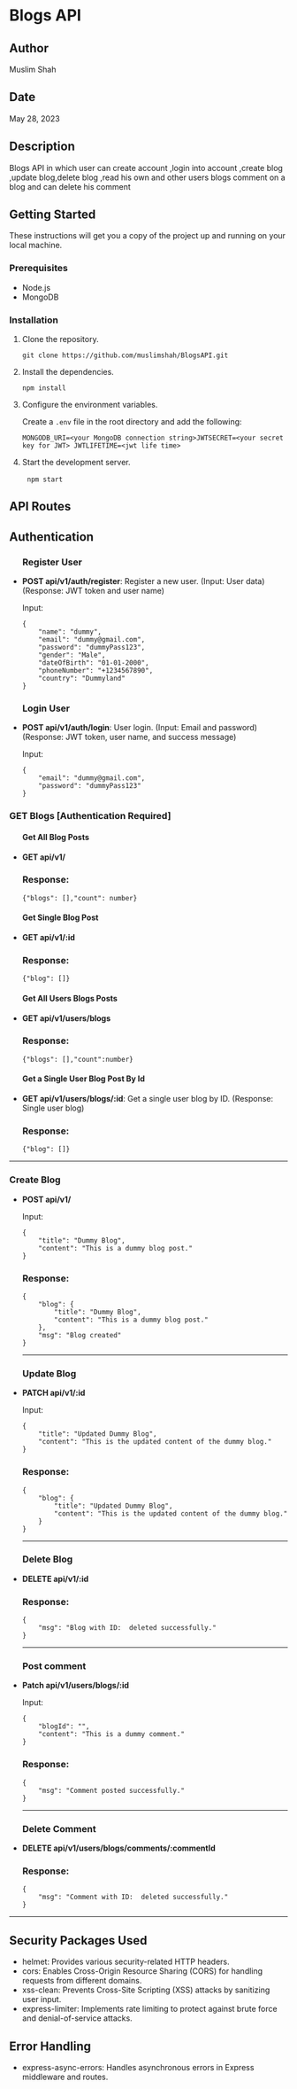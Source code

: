 
<html>
<body>
    <h1>Blogs API</h1>
    <h2>Author</h2>
    <p>Muslim Shah</p>
    <h2>Date</h2>
     <p>May 28, 2023</p>
    <h2>Description</h2>
    <p>Blogs API in which user can create account ,login into account ,create blog ,update blog,delete blog ,read his own and other
	users blogs comment on a blog and can delete his comment</p>
    <h2>Getting Started</h2>
    <p>These instructions will get you a copy of the project up and running on your local machine.</p>
    <h3>Prerequisites</h3>
    <ul>
        <li>Node.js</li>
        <li>MongoDB</li>
    </ul>
    <h3>Installation</h3>
    <ol>
        <li>Clone the repository.</li>
       <pre><code>git clone https://github.com/muslimshah/BlogsAPI.git</code></pre>
        <li>Install the dependencies.</li>
       <pre><code>npm install</code></pre>
        <li>Configure the environment variables.</li>
        <p>Create a <code>.env</code> file in the root directory and add the following:</p>
        <pre><code>MONGODB_URI=&lt;your MongoDB connection string&gt;JWTSECRET=&lt;your secret key for JWT&gt; JWTLIFETIME=&lt;jwt life time&gt; </code></pre>
        <li>Start the development server.</li>
	    <pre> <code>npm start</code></pre>
    </ol>
    <h2>API Routes</h2>
    <h2>Authentication</h2>	
    <ul>
	<h3>Register User</h3>  
        <li><strong>POST api/v1/auth/register</strong>: Register a new user. (Input: User data) (Response: JWT token and user name)</li>
        <p>Input:</p>
        <pre><code>{
    "name": "dummy",
    "email": "dummy@gmail.com",
    "password": "dummyPass123",
    "gender": "Male",
    "dateOfBirth": "01-01-2000",
    "phoneNumber": "+1234567890",
    "country": "Dummyland"
}</code></pre>
	  <h3>Login User</h3>  
        <li><strong>POST api/v1/auth/login</strong>: User login. (Input: Email and password) (Response: JWT token, user name, and success message)</li>
        <p>Input:</p>
        <pre><code>{
    "email": "dummy@gmail.com",
    "password": "dummyPass123"
}</code></pre>
    </ul>
    <h3>GET Blogs [Authentication Required]</h3>
    <ul><h4>Get All Blog Posts</h4>
        <li><strong>GET api/v1/</strong></li>
	 <h3>Response:</h3>
	 <pre><code>{"blogs": [<Blogs>],"count": number}</code></pre>
	  <h4>Get Single Blog Post</h4>
        <li><strong>GET api/v1/:id</strong></li>
	 <h3>Response:</h3>
	 <pre><code>{"blog": [<Blog>]}</code></pre>
	  <h4>Get All Users Blogs Posts</h4>
        <li><strong>GET api/v1/users/blogs</strong></li>
	 <h3>Response:</h3>
	 <pre><code>{"blogs": [<Blogs>],"count":number}</code></pre>
	  <h4>Get a Single User Blog Post By Id</h4>
        <li><strong>GET api/v1/users/blogs/:id</strong>: Get a single user blog by ID. (Response: Single user blog)</li>
	<h3>Response:</h3>
	 <pre><code>{"blog": [<Blog>]}</code></pre>
	</ul>
	<hr>
	<h3>Create Blog</h3>
<ul>
    <li><strong>POST api/v1/</strong></li>
    <p>Input:</p>
    <pre><code>{
    "title": "Dummy Blog",
    "content": "This is a dummy blog post."
}</code></pre>
    <h3>Response:</h3>
    <pre><code>{
    "blog": {
        "title": "Dummy Blog",
        "content": "This is a dummy blog post."
    },
    "msg": "Blog created"
}</code></pre>
<hr>
<h3>Update Blog</h3>
    <li><strong>PATCH api/v1/:id</strong></li>
    <p>Input:</p>
    <pre><code>{
    "title": "Updated Dummy Blog",
    "content": "This is the updated content of the dummy blog."
}</code></pre>
    <h3>Response:</h3>
    <pre><code>{
    "blog": {
        "title": "Updated Dummy Blog",
        "content": "This is the updated content of the dummy blog."
    }
}</code></pre>
<hr>
<h3>Delete Blog</h3>
    <li><strong>DELETE api/v1/:id</strong></li>
      <h3>Response:</h3>
    <pre><code>{
    "msg": "Blog with ID: <blogId> deleted successfully."
}</code></pre>
<hr>
<h3>Post comment</h3>
    <li><strong>Patch api/v1/users/blogs/:id</strong></li>
    <p>Input:</p>
    <pre><code>{
    "blogId": "<blogId>",
    "content": "This is a dummy comment."
}</code></pre>
     <h3>Response:</h3>
    <pre><code>{
    "msg": "Comment posted successfully."
}</code></pre>
<hr>
<h3>Delete Comment</h3>
    <li><strong>DELETE api/v1/users/blogs/comments/:commentId</strong></li>
     <h3>Response:</h3>
    <pre><code>{
    "msg": "Comment with ID: <commentId> deleted successfully."
}</code></pre>
</ul>
<hr>
  <h2>Security Packages Used</h2>
      <ul>
        <li>helmet: Provides various security-related HTTP headers.</li>
        <li>cors: Enables Cross-Origin Resource Sharing (CORS) for handling requests from different domains.</li>
        <li>xss-clean: Prevents Cross-Site Scripting (XSS) attacks by sanitizing user input.</li>
        <li>express-limiter: Implements rate limiting to protect against brute force and denial-of-service attacks.</li>
      </ul>
      <h2>Error Handling</h2>
      <ul>
        <li>express-async-errors: Handles asynchronous errors in Express middleware and routes.</li>
      </ul>
</body>
</html>
